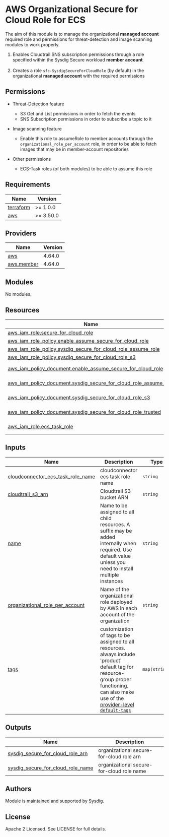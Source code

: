 # AWS Organizational Secure for Cloud Role for ECS

The aim of this module is to manage the organizational **managed account** required role and permissions for threat-detection and image scanning modules to work properly.

1. Enables Cloudtrail SNS subscription permissions through a role specified within the Sysdig Secure workload **member account**<br/><br/>
2. Creates a role `sfc-SysdigSecureForCloudRole` (by default) in the organizational **managed account** with the required permissions


## Permissions

* Threat-Detection feature
  * S3 Get and List permissions in order to fetch the events
  * SNS Subscription permissions in order to subscribe a topic to it

* Image scanning feature
  * Enable this role to assumeRole to member accounts through the `organizational_role_per_account` role,
    in order to be able to fetch images that may be in member-account repositories

* Other permissions
  * ECS-Task roles (of both modules) to be able to assume this role


<!-- BEGINNING OF PRE-COMMIT-TERRAFORM DOCS HOOK -->
## Requirements

| Name | Version |
|------|---------|
| <a name="requirement_terraform"></a> [terraform](#requirement\_terraform) | >= 1.0.0 |
| <a name="requirement_aws"></a> [aws](#requirement\_aws) | >= 3.50.0 |

## Providers

| Name | Version |
|------|---------|
| <a name="provider_aws"></a> [aws](#provider\_aws) | 4.64.0 |
| <a name="provider_aws.member"></a> [aws.member](#provider\_aws.member) | 4.64.0 |

## Modules

No modules.

## Resources

| Name | Type |
|------|------|
| [aws_iam_role.secure_for_cloud_role](https://registry.terraform.io/providers/hashicorp/aws/latest/docs/resources/iam_role) | resource |
| [aws_iam_role_policy.enable_assume_secure_for_cloud_role](https://registry.terraform.io/providers/hashicorp/aws/latest/docs/resources/iam_role_policy) | resource |
| [aws_iam_role_policy.sysdig_secure_for_cloud_role_assume_role](https://registry.terraform.io/providers/hashicorp/aws/latest/docs/resources/iam_role_policy) | resource |
| [aws_iam_role_policy.sysdig_secure_for_cloud_role_s3](https://registry.terraform.io/providers/hashicorp/aws/latest/docs/resources/iam_role_policy) | resource |
| [aws_iam_policy_document.enable_assume_secure_for_cloud_role](https://registry.terraform.io/providers/hashicorp/aws/latest/docs/data-sources/iam_policy_document) | data source |
| [aws_iam_policy_document.sysdig_secure_for_cloud_role_assume_role](https://registry.terraform.io/providers/hashicorp/aws/latest/docs/data-sources/iam_policy_document) | data source |
| [aws_iam_policy_document.sysdig_secure_for_cloud_role_s3](https://registry.terraform.io/providers/hashicorp/aws/latest/docs/data-sources/iam_policy_document) | data source |
| [aws_iam_policy_document.sysdig_secure_for_cloud_role_trusted](https://registry.terraform.io/providers/hashicorp/aws/latest/docs/data-sources/iam_policy_document) | data source |
| [aws_iam_role.ecs_task_role](https://registry.terraform.io/providers/hashicorp/aws/latest/docs/data-sources/iam_role) | data source |

## Inputs

| Name | Description | Type | Default | Required |
|------|-------------|------|---------|:--------:|
| <a name="input_cloudconnector_ecs_task_role_name"></a> [cloudconnector\_ecs\_task\_role\_name](#input\_cloudconnector\_ecs\_task\_role\_name) | cloudconnector ecs task role name | `string` | n/a | yes |
| <a name="input_cloudtrail_s3_arn"></a> [cloudtrail\_s3\_arn](#input\_cloudtrail\_s3\_arn) | Cloudtrail S3 bucket ARN | `string` | n/a | yes |
| <a name="input_name"></a> [name](#input\_name) | Name to be assigned to all child resources. A suffix may be added internally when required. Use default value unless you need to install multiple instances | `string` | `"sfc"` | no |
| <a name="input_organizational_role_per_account"></a> [organizational\_role\_per\_account](#input\_organizational\_role\_per\_account) | Name of the organizational role deployed by AWS in each account of the organization | `string` | `"OrganizationAccountAccessRole"` | no |
| <a name="input_tags"></a> [tags](#input\_tags) | customization of tags to be assigned to all resources. <br/>always include 'product' default tag for resource-group proper functioning.<br/>can also make use of the [provider-level `default-tags`](https://registry.terraform.io/providers/hashicorp/aws/latest/docs#default_tags) | `map(string)` | <pre>{<br>  "product": "sysdig-secure-for-cloud"<br>}</pre> | no |

## Outputs

| Name | Description |
|------|-------------|
| <a name="output_sysdig_secure_for_cloud_role_arn"></a> [sysdig\_secure\_for\_cloud\_role\_arn](#output\_sysdig\_secure\_for\_cloud\_role\_arn) | organizational secure-for-cloud role arn |
| <a name="output_sysdig_secure_for_cloud_role_name"></a> [sysdig\_secure\_for\_cloud\_role\_name](#output\_sysdig\_secure\_for\_cloud\_role\_name) | organizational secure-for-cloud role name |
<!-- END OF PRE-COMMIT-TERRAFORM DOCS HOOK -->

## Authors

Module is maintained and supported by [Sysdig](https://sysdig.com).

## License

Apache 2 Licensed. See LICENSE for full details.
